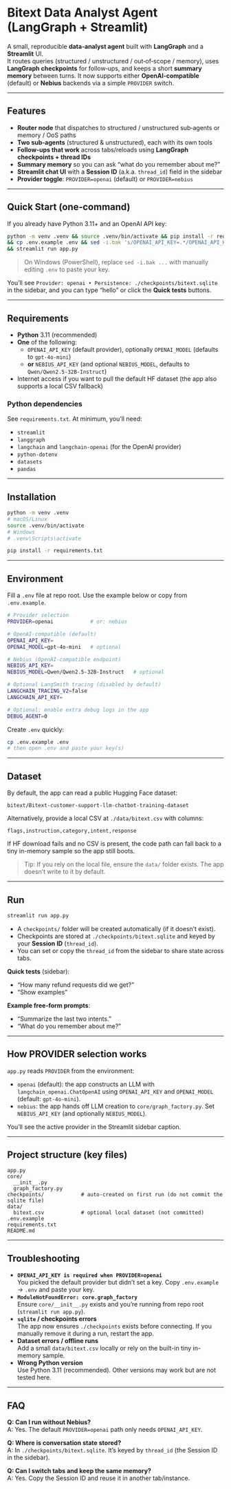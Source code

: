 # Bitext Data Analyst Agent (LangGraph + Streamlit)

A small, reproducible **data‑analyst agent** built with **LangGraph** and a **Streamlit** UI.  
It routes queries (structured / unstructured / out‑of‑scope / memory), uses **LangGraph checkpoints** for follow‑ups, and keeps a short **summary memory** between turns. It now supports either **OpenAI‑compatible** (default) or **Nebius** backends via a simple `PROVIDER` switch.

---

## Features
- **Router node** that dispatches to structured / unstructured sub‑agents or memory / OoS paths
- **Two sub‑agents** (structured & unstructured), each with its own tools
- **Follow‑ups that work** across tabs/reloads using **LangGraph checkpoints + thread IDs**
- **Summary memory** so you can ask “what do you remember about me?”
- **Streamlit chat UI** with a **Session ID** (a.k.a. `thread_id`) field in the sidebar
- **Provider toggle**: `PROVIDER=openai` (default) or `PROVIDER=nebius`

---

## Quick Start (one‑command)
If you already have Python 3.11+ and an OpenAI API key:
```bash
python -m venv .venv && source .venv/bin/activate && pip install -r requirements.txt \
&& cp .env.example .env && sed -i.bak 's/OPENAI_API_KEY=.*/OPENAI_API_KEY=replace_me/' .env \
&& streamlit run app.py
```
> On Windows (PowerShell), replace `sed -i.bak ...` with manually editing `.env` to paste your key.

You’ll see `Provider: openai • Persistence: ./checkpoints/bitext.sqlite` in the sidebar, and you can type “hello” or click the **Quick tests** buttons.

---

## Requirements
- **Python** 3.11 (recommended)
- **One** of the following:
  - `OPENAI_API_KEY` (default provider), optionally `OPENAI_MODEL` (defaults to `gpt-4o-mini`)
  - **or** `NEBIUS_API_KEY` (and optional `NEBIUS_MODEL`, defaults to `Qwen/Qwen2.5-32B-Instruct`)
- Internet access if you want to pull the default HF dataset (the app also supports a local CSV fallback)

### Python dependencies
See `requirements.txt`. At minimum, you’ll need:
- `streamlit`
- `langgraph`
- `langchain` and `langchain-openai` (for the OpenAI provider)
- `python-dotenv`
- `datasets`
- `pandas`

---

## Installation
```bash
python -m venv .venv
# macOS/Linux
source .venv/bin/activate
# Windows
# .venv\Scripts\activate

pip install -r requirements.txt
```

---

## Environment
Fill a `.env` file at repo root. Use the example below or copy from `.env.example`.

```bash
# Provider selection
PROVIDER=openai            # or: nebius

# OpenAI-compatible (default)
OPENAI_API_KEY=
OPENAI_MODEL=gpt-4o-mini   # optional

# Nebius (OpenAI-compatible endpoint)
NEBIUS_API_KEY=
NEBIUS_MODEL=Qwen/Qwen2.5-32B-Instruct   # optional

# Optional LangSmith tracing (disabled by default)
LANGCHAIN_TRACING_V2=false
LANGCHAIN_API_KEY=

# Optional: enable extra debug logs in the app
DEBUG_AGENT=0
```

Create `.env` quickly:
```bash
cp .env.example .env
# then open .env and paste your key(s)
```

---

## Dataset
By default, the app can read a public Hugging Face dataset:
```
bitext/Bitext-customer-support-llm-chatbot-training-dataset
```
Alternatively, provide a local CSV at `./data/bitext.csv` with columns:
```
flags,instruction,category,intent,response
```
If HF download fails and no CSV is present, the code path can fall back to a tiny in-memory sample so the app still boots.

> Tip: If you rely on the local file, ensure the `data/` folder exists. The app doesn’t write to it by default.

---

## Run
```bash
streamlit run app.py
```
- A `checkpoints/` folder will be created automatically (if it doesn’t exist).  
- Checkpoints are stored at `./checkpoints/bitext.sqlite` and keyed by your **Session ID** (`thread_id`).  
- You can set or copy the `thread_id` from the sidebar to share state across tabs.

**Quick tests** (sidebar):
- “How many refund requests did we get?”
- “Show examples”

**Example free-form prompts**:
- “Summarize the last two intents.”
- “What do you remember about me?”

---

## How PROVIDER selection works
`app.py` reads `PROVIDER` from the environment:
- `openai` (default): the app constructs an LLM with `langchain_openai.ChatOpenAI` using `OPENAI_API_KEY` and `OPENAI_MODEL` (default: `gpt-4o-mini`).
- `nebius`: the app hands off LLM creation to `core/graph_factory.py`. Set `NEBIUS_API_KEY` (and optionally `NEBIUS_MODEL`).

You’ll see the active provider in the Streamlit sidebar caption.

---

## Project structure (key files)
```
app.py
core/
  __init__.py
  graph_factory.py
checkpoints/            # auto-created on first run (do not commit the sqlite file)
data/
  bitext.csv            # optional local dataset (not committed)
.env.example
requirements.txt
README.md
```

---

## Troubleshooting
- **`OPENAI_API_KEY is required when PROVIDER=openai`**  
  You picked the default provider but didn’t set a key. Copy `.env.example` → `.env` and paste your key.
- **`ModuleNotFoundError: core.graph_factory`**  
  Ensure `core/__init__.py` exists and you’re running from repo root (`streamlit run app.py`).
- **`sqlite` / checkpoints errors**  
  The app now ensures `./checkpoints` exists before connecting. If you manually remove it during a run, restart the app.
- **Dataset errors / offline runs**  
  Add a small `data/bitext.csv` locally or rely on the built-in tiny in-memory sample.
- **Wrong Python version**  
  Use Python 3.11 (recommended). Other versions may work but are not tested here.

---

## FAQ
**Q: Can I run without Nebius?**  
A: Yes. The default `PROVIDER=openai` path only needs `OPENAI_API_KEY`.

**Q: Where is conversation state stored?**  
A: In `./checkpoints/bitext.sqlite`. It’s keyed by `thread_id` (the Session ID in the sidebar).

**Q: Can I switch tabs and keep the same memory?**  
A: Yes. Copy the Session ID and reuse it in another tab/instance.
